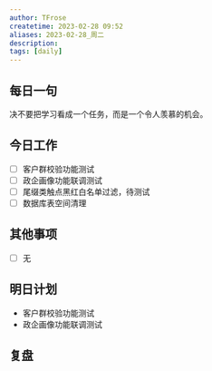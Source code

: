 ```yaml
---
author: TFrose
createtime: 2023-02-28 09:52
aliases: 2023-02-28_周二
description:
tags: [daily]
---
```


## 每日一句
决不要把学习看成一个任务，而是一个令人羡慕的机会。

## 今日工作
- [ ] 客户群校验功能测试
- [ ] 政企画像功能联调测试
- [ ] 尾缀类触点黑红白名单过滤，待测试
- [ ] 数据库表空间清理

## 其他事项
- [ ] 无

## 明日计划
- 客户群校验功能测试
- 政企画像功能联调测试

## 复盘

